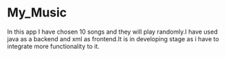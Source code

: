 # My_Music
In this app I have chosen 10 songs and they will play randomly.I have used java as a backend and xml as frontend.It is in developing stage as i have to integrate more functionality to it.
